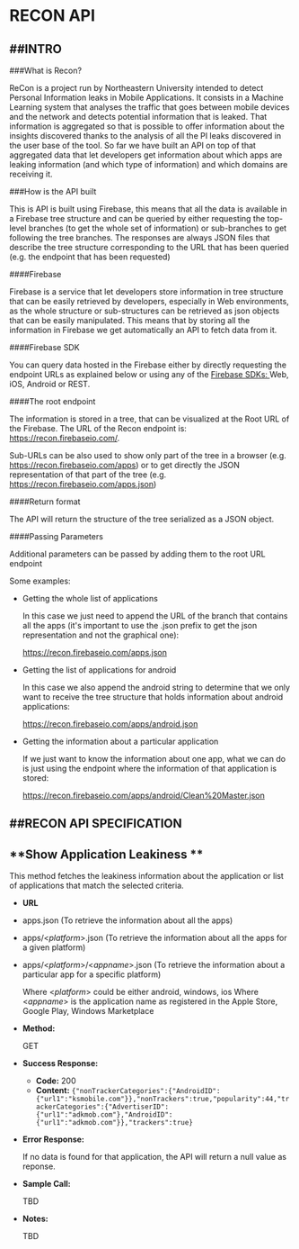 # RECON API
##INTRO
----

###What is Recon?

ReCon is a project run by Northeastern University intended to detect Personal Information leaks in Mobile Applications. It consists in a Machine Learning system that analyses the traffic that goes between mobile devices and the network and detects potential information that is leaked. That information is aggregated so that is possible to offer information about the insights discovered thanks to the analysis of all the PI leaks discovered in the user base of the tool. So far we have built an API on top of that aggregated data that let developers get information about which apps are leaking information (and which type of information) and which domains are receiving it.

###How is the API built

This is API is built using Firebase, this means that all the data is available in a Firebase tree structure and can be queried by either requesting the top-level branches (to get the whole set of information) or sub-branches to get following the tree branches. The responses are always JSON files that describe the tree structure corresponding to the URL that has been queried (e.g. the endpoint that has been requested)

####Firebase

Firebase is a service that let developers store information in tree structure that can be easily retrieved by developers, especially in Web environments, as the whole structure or sub-structures can be retrieved as json objects that can be easily manipulated. This means that by storing all the information in Firebase we get automatically an API to fetch data from it.

####Firebase SDK

You can query data hosted in the Firebase either by directly requesting the endpoint URLs as explained below or using any of the <a href="https://www.firebase.com/docs/"> Firebase SDKs: </a> Web, iOS, Android or REST.

####The root endpoint

The information is stored in a tree, that can be visualized at the Root URL of the Firebase. The URL of the Recon endpoint is: https://recon.firebaseio.com/.

Sub-URLs can be also used to show only part of the tree in a browser (e.g. https://recon.firebaseio.com/apps) or to get directly the JSON representation of that part of the tree (e.g. https://recon.firebaseio.com/apps.json)

####Return format

The API will return the structure of the tree serialized as a JSON object. 

####Passing Parameters

Additional parameters can be passed by adding them to the root URL endpoint

Some examples:

* Getting the whole list of applications

  In this case we just need to append the URL of the branch that contains all the apps (it's important to use the .json prefix to get the json representation and not the graphical one):
  
  https://recon.firebaseio.com/apps.json
  
* Getting the list of applications for android

  In this case we also append the android string to determine that we only want to receive the tree structure that holds information about android applications:

  https://recon.firebaseio.com/apps/android.json

* Getting the information about a particular application

  If we just want to know the information about one app, what we can do is just using the endpoint where the information of that application is stored:
  
  https://recon.firebaseio.com/apps/android/Clean%20Master.json
  
##RECON API SPECIFICATION
----  
  
**Show Application Leakiness **
----
  This method fetches the leakiness information about the application or list of applications that match the selected criteria.

* **URL**

 - apps.json   (To retrieve the information about all the apps)
 - apps/<_platform_>.json (To retrieve the information about all the apps for a given platform)
 - apps/<_platform_>/<_appname_>.json (To retrieve the information about a particular app for a specific platform)

   Where <_platform_> could be either android, windows, ios
   Where <_appname_> is the application name as registered in the Apple Store, Google Play, Windows Marketplace

* **Method:**
  
  GET

* **Success Response:**
  
  * **Code:** 200 <br />
  * **Content:** `{"nonTrackerCategories":{"AndroidID":{"url1":"ksmobile.com"}},"nonTrackers":true,"popularity":44,"trackerCategories":{"AdvertiserID":{"url1":"adkmob.com"},"AndroidID":{"url1":"adkmob.com"}},"trackers":true}`
 
* **Error Response:**

  If no data is found for that application, the API will return a null value as reponse.

* **Sample Call:**

  TBD 

* **Notes:**

  TBD

